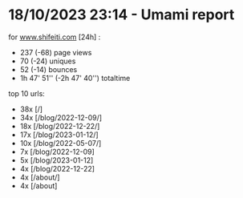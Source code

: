 # 18/10/2023 23:14 - Umami report
for www.shifeiti.com [24h] :

 - 237 (-68) page views
 - 70 (-24) uniques
 - 52 (-14) bounces
 - 1h 47' 51'' (-2h 47' 40'') totaltime


top 10 urls:
 - 38x [/]
 - 34x [/blog/2022-12-09/]
 - 18x [/blog/2022-12-22/]
 - 17x [/blog/2023-01-12/]
 - 10x [/blog/2022-05-07/]
 - 7x [/blog/2022-12-09]
 - 5x [/blog/2023-01-12]
 - 4x [/blog/2022-12-22]
 - 4x [/about/]
 - 4x [/about]


